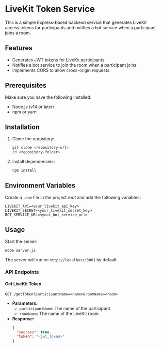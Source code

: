 # LiveKit Token Service

This is a simple Express-based backend service that generates LiveKit access tokens for participants and notifies a bot service when a participant joins a room.

## Features
- Generates JWT tokens for LiveKit participants.
- Notifies a bot service to join the room when a participant joins.
- Implements CORS to allow cross-origin requests.

## Prerequisites
Make sure you have the following installed:
- Node.js (v14 or later)
- npm or yarn

## Installation

1. Clone the repository:
   ```sh
   git clone <repository-url>
   cd <repository-folder>
   ```

2. Install dependencies:
   ```sh
   npm install
   ```

## Environment Variables
Create a `.env` file in the project root and add the following variables:
```env
LIVEKIT_API=<your_livekit_api_key>
LIVEKIT_SECRET=<your_livekit_secret_key>
BOT_SERVICE_URL=<your_bot_service_url>
```

## Usage

Start the server:
```sh
node server.js
```
The server will run on `http://localhost:3001` by default.

### API Endpoints

#### Get LiveKit Token
```
GET /getToken?participantName=<name>&roomName=<room>
```
- **Parameters:**
  - `participantName`: The name of the participant.
  - `roomName`: The name of the LiveKit room.
- **Response:**
  ```json
  {
    "success": true,
    "token": "<jwt_token>"
  }
  ```

